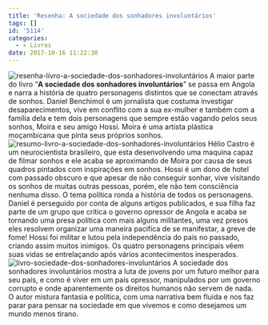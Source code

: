 ```yaml
---
title: 'Resenha: A sociedade dos sonhadores involuntários'
tags: []
id: '5114'
categories:
  - - Livros
date: 2017-10-16 11:22:30
---
```


![resenha-livro-a-sociedade-dos-sonhadores-involuntários ](http://natalia.blog.br/wp-content/uploads/2017/10/capa-livro-a-socidade-dos-sonhadores-involuntários.jpg) A maior parte do livro “**A sociedade dos sonhadores involuntários**” se passa em Angola e narra a história de quatro personagens distintos que se conectam através de sonhos. Daniel Benchimol é um jornalista que costuma investigar desaparecimentos, vive em conflito com a sua ex-mulher e também com a família dela e tem dois personagens que sempre estão vagando pelos seus sonhos, Moira e seu amigo Hossi. Moira é uma artista plástica moçambicana que pinta seus próprios sonhos. ![resumo-livro-a-sociedade-dos-sonhadores-involuntários ](http://natalia.blog.br/wp-content/uploads/2017/10/lombada-livro-a-sociedade-dos-sonhadores-involuntários.jpg) Hélio Castro é um neurocientista brasileiro, que esta desenvolvendo uma maquina capaz de filmar sonhos e ele acaba se aproximando de Moira por causa de seus quadros pintados com inspirações em sonhos. Hossi é um dono de hotel com passado obscuro e que apesar de não conseguir sonhar, vive visitando os sonhos de muitas outras pessoas, porém, ele não tem consciência nenhuma disso. O tema política ronda a história de todos os personagens. Daniel é perseguido por conta de alguns artigos publicados, e sua filha faz parte de um grupo que critica o governo opressor de Angola e acaba se tornando uma presa política com mais alguns militantes, uma vez presos eles resolvem organizar uma maneira pacifica de se manifestar, a greve de fome! Hossi foi militar e lutou pela independência do país no passado, criando assim muitos inimigos. Os quatro personagens principais vêem suas vidas se entrelaçando após vários acontecimentos inesperados. ![livro-sociedade-dos-sonhadores-involuntários](http://natalia.blog.br/wp-content/uploads/2017/10/resenha-a-sociedade-dos-sonhadores-involuntários.jpg) A sociedade dos sonhadores involuntários mostra a luta de jovens por um futuro melhor para seu país, e como é viver em um país opressor, manipulados por um governo corrupto e onde aparentemente os direitos humanos não servem de nada. O autor mistura fantasia e política, com uma narrativa bem fluida e nos faz parar para pensar na sociedade em que vivemos e como desejamos um mundo menos tirano.